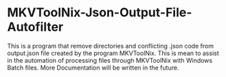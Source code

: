 # MKVToolNix-Json-Output-File-Autofilter
This is a program that remove directories and conflicting .json code from output.json file created by the program MKVToolNix. This is mean to assist in the automation of processing files through MKVToolNix with Windows Batch files. More Documentation will be written in the future.

